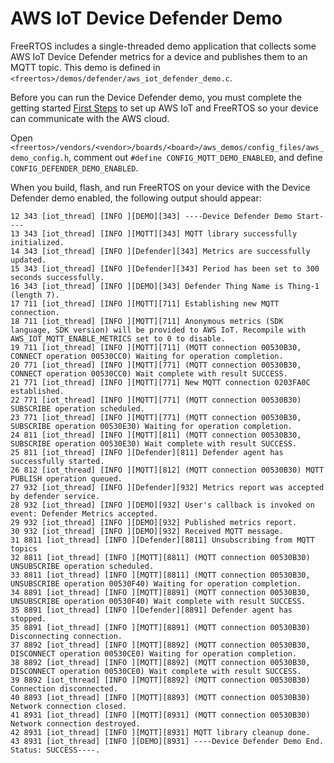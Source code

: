 # AWS IoT Device Defender Demo<a name="dd-demo"></a>

FreeRTOS includes a single\-threaded demo application that collects some AWS IoT Device Defender metrics for a device and publishes them to an MQTT topic\. This demo is defined in `<freertos>/demos/defender/aws_iot_defender_demo.c`\.

Before you can run the Device Defender demo, you must complete the getting started [First Steps](freertos-prereqs.md) to set up AWS IoT and FreeRTOS so your device can communicate with the AWS cloud\.

 Open `<freertos>/vendors/<vendor>/boards/<board>/aws_demos/config_files/aws_demo_config.h`, comment out `#define CONFIG_MQTT_DEMO_ENABLED`, and define `CONFIG_DEFENDER_DEMO_ENABLED`\.

When you build, flash, and run FreeRTOS on your device with the Device Defender demo enabled, the following output should appear:

```
12 343 [iot_thread] [INFO ][DEMO][343] ----Device Defender Demo Start----
13 343 [iot_thread] [INFO ][MQTT][343] MQTT library successfully initialized.
14 343 [iot_thread] [INFO ][Defender][343] Metrics are successfully updated.
15 343 [iot_thread] [INFO ][Defender][343] Period has been set to 300 seconds successfully.
16 343 [iot_thread] [INFO ][DEMO][343] Defender Thing Name is Thing-1 (length 7).
17 711 [iot_thread] [INFO ][MQTT][711] Establishing new MQTT connection.
18 711 [iot_thread] [INFO ][MQTT][711] Anonymous metrics (SDK language, SDK version) will be provided to AWS IoT. Recompile with AWS_IOT_MQTT_ENABLE_METRICS set to 0 to disable.
19 711 [iot_thread] [INFO ][MQTT][711] (MQTT connection 00530B30, CONNECT operation 00530CC0) Waiting for operation completion.
20 771 [iot_thread] [INFO ][MQTT][771] (MQTT connection 00530B30, CONNECT operation 00530CC0) Wait complete with result SUCCESS.
21 771 [iot_thread] [INFO ][MQTT][771] New MQTT connection 0203FA0C established.
22 771 [iot_thread] [INFO ][MQTT][771] (MQTT connection 00530B30) SUBSCRIBE operation scheduled.
23 771 [iot_thread] [INFO ][MQTT][771] (MQTT connection 00530B30, SUBSCRIBE operation 00530E30) Waiting for operation completion.
24 811 [iot_thread] [INFO ][MQTT][811] (MQTT connection 00530B30, SUBSCRIBE operation 00530E30) Wait complete with result SUCCESS.
25 811 [iot_thread] [INFO ][Defender][811] Defender agent has successfully started.
26 812 [iot_thread] [INFO ][MQTT][812] (MQTT connection 00530B30) MQTT PUBLISH operation queued.
27 932 [iot_thread] [INFO ][Defender][932] Metrics report was accepted by defender service.
28 932 [iot_thread] [INFO ][DEMO][932] User's callback is invoked on event: Defender Metrics accepted.
29 932 [iot_thread] [INFO ][DEMO][932] Published metrics report.
30 932 [iot_thread] [INFO ][DEMO][932] Received MQTT message.
31 8811 [iot_thread] [INFO ][Defender][8811] Unsubscribing from MQTT topics
32 8811 [iot_thread] [INFO ][MQTT][8811] (MQTT connection 00530B30) UNSUBSCRIBE operation scheduled.
33 8811 [iot_thread] [INFO ][MQTT][8811] (MQTT connection 00530B30, UNSUBSCRIBE operation 00530F40) Waiting for operation completion.
34 8891 [iot_thread] [INFO ][MQTT][8891] (MQTT connection 00530B30, UNSUBSCRIBE operation 00530F40) Wait complete with result SUCCESS.
35 8891 [iot_thread] [INFO ][Defender][8891] Defender agent has stopped.
35 8891 [iot_thread] [INFO ][MQTT][8891] (MQTT connection 00530B30) Disconnecting connection.
37 8892 [iot_thread] [INFO ][MQTT][8892] (MQTT connection 00530B30, DISCONNECT operation 00530CE0) Waiting for operation completion.
38 8892 [iot_thread] [INFO ][MQTT][8892] (MQTT connection 00530B30, DISCONNECT operation 00530CE0) Wait complete with result SUCCESS.
39 8892 [iot_thread] [INFO ][MQTT][8892] (MQTT connection 00530B30) Connection disconnected.
40 8893 [iot_thread] [INFO ][MQTT][8893] (MQTT connection 00530B30) Network connection closed.
41 8931 [iot_thread] [INFO ][MQTT][8931] (MQTT connection 00530B30) Network connection destroyed.
42 8931 [iot_thread] [INFO ][MQTT][8931] MQTT library cleanup done.
43 8931 [iot_thread] [INFO ][DEMO][8931] ----Device Defender Demo End. Status: SUCCESS----.
```